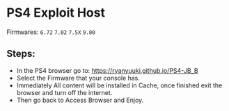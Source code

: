 # PS4 Exploit Host
Firmwares: `6.72` `7.02` `7.5X` `9.00`

## Steps:

- In the PS4 browser go to: https://ryanyuuki.github.io/PS4-JB_B
- Select the Firmware that your console has.
- Immediately All content will be installed in Cache, once finished exit the browser and turn off the internet.
- Then go back to Access Browser and Enjoy.
